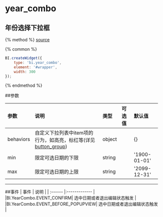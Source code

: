 # year_combo

## 年份选择下拉框

{% method %}
[source](https://jsfiddle.net/fineui/3na3125L/)

{% common %}
```javascript
BI.createWidget({
    type: 'bi.year_combo',
    element: '#wrapper',
    width: 300
});
```

{% endmethod %}

##参数

| 参数    | 说明           | 类型  | 可选值 | 默认值
| :------ |:-------------  | :-----| :----|:----|
| behaviors    | 自定义下拉列表中item项的行为，如高亮，标红等(详见[button_group](../core/abstract/button_group.md)) |  object |     |     {}   |
| min    | 限定可选日期的下限 |  string  |  |      '1900-01-01'  |
| max    | 限定可选日期的上限     |    string   |        |  '2099-12-31'    |

--- ---

##事件
| 事件    | 说明           |
| :------ |:------------- |
|BI.YearCombo.EVENT_CONFIRM| 选中日期或者退出编辑状态触发 |
|BI.YearCombo.EVENT_BEFORE_POPUPVIEW| 选中日期或者退出编辑状态触发 |

